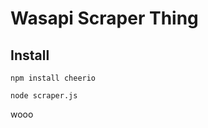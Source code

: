 Wasapi Scraper Thing
====================

Install
-------
`npm install cheerio`

`node scraper.js`

wooo
